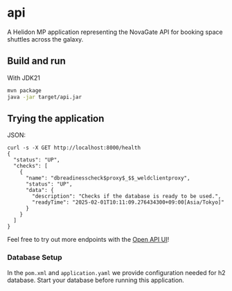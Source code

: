 # api

A Helidon MP application representing the NovaGate API for booking space shuttles across the galaxy.

## Build and run

With JDK21
```bash
mvn package
java -jar target/api.jar
```

## Trying the application

JSON:
```
curl -s -X GET http://localhost:8000/health
{
  "status": "UP",
  "checks": [
    {
      "name": "dbreadinesscheck$proxy$_$$_weldclientproxy",
      "status": "UP",
      "data": {
        "description": "Checks if the database is ready to be used.",
        "readyTime": "2025-02-01T10:11:09.276434300+09:00[Asia/Tokyo]"
      }
    }
  ]
}
```

Feel free to try out more endpoints with the [Open API UI](http://localhost:8000/openapi)!

### Database Setup

In the `pom.xml` and `application.yaml` we provide configuration needed for h2 database.
Start your database before running this application.